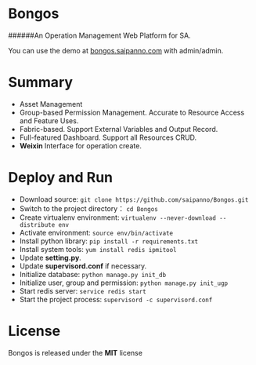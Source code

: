 Bongos
===
######An Operation Management Web Platform for SA.



You can use the demo at [bongos.saipanno.com](http://bongos.saipanno.com) with admin/admin.



# Summary

* Asset Management
* Group-based Permission Management. Accurate to Resource Access and Feature Uses.
* Fabric-based. Support External Variables and Output Record.
* Full-featured Dashboard. Support all Resources CRUD.
* **Weixin** Interface for operation create.



# Deploy and Run

* Download source: `git clone https://github.com/saipanno/Bongos.git`
* Switch to the project directory： `cd Bongos`
* Create virtualenv environment: `virtualenv --never-download --distribute env`
* Activate environment: `source env/bin/activate`
* Install python library: `pip install -r requirements.txt`
* Install system tools: `yum install redis ipmitool`
* Update **setting.py**.
* Update **supervisord.conf** if necessary.
* Initialize database: `python manage.py init_db`
* Initialize user, group and permission: `python manage.py init_ugp`
* Start redis server: `service redis start`
* Start the project process: `supervisord -c supervisord.conf`



# License

Bongos is released under the **MIT** license